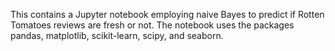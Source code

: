 This contains a Jupyter notebook employing naive Bayes to predict if Rotten Tomatoes reviews are fresh or not. The notebook uses the packages pandas, matplotlib, scikit-learn, scipy, and seaborn.
